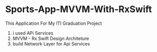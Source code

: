 # Sports-App-MVVM-With-RxSwift

This Application For My ITI Graduation Project 
  1) i used APi Services
  2) MVVM - Rx Swift Design Architeture
  3) build Network Layer for Api Services

